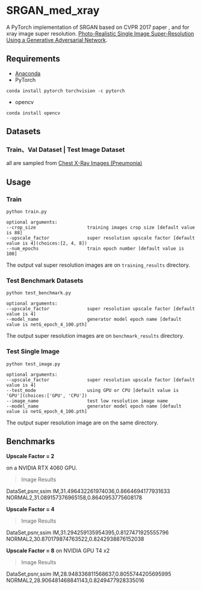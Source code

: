 # SRGAN_med_xray
A PyTorch implementation of SRGAN based on CVPR 2017 paper , and for xray image super resolution.
[Photo-Realistic Single Image Super-Resolution Using a Generative Adversarial Network](https://arxiv.org/abs/1609.04802).

## Requirements
- [Anaconda](https://www.anaconda.com/download/)
- PyTorch
```
conda install pytorch torchvision -c pytorch
```
- opencv
```
conda install opencv
```

## Datasets

### Train、Val Dataset | Test Image Dataset
all are sampled from [Chest X-Ray Images (Pneumonia)](https://www.kaggle.com/datasets/paultimothymooney/chest-xray-pneumonia)


## Usage

### Train
```
python train.py

optional arguments:
--crop_size                   training images crop size [default value is 88]
--upscale_factor              super resolution upscale factor [default value is 4](choices:[2, 4, 8])
--num_epochs                  train epoch number [default value is 100]
```
The output val super resolution images are on `training_results` directory.

### Test Benchmark Datasets
```
python test_benchmark.py

optional arguments:
--upscale_factor              super resolution upscale factor [default value is 4]
--model_name                  generator model epoch name [default value is netG_epoch_4_100.pth]
```
The output super resolution images are on `benchmark_results` directory.

### Test Single Image
```
python test_image.py

optional arguments:
--upscale_factor              super resolution upscale factor [default value is 4]
--test_mode                   using GPU or CPU [default value is 'GPU'](choices:['GPU', 'CPU'])
--image_name                  test low resolution image name
--model_name                  generator model epoch name [default value is netG_epoch_4_100.pth]
```
The output super resolution image are on the same directory.


## Benchmarks
**Upscale Factor = 2**

on a NVIDIA RTX 4060 GPU. 

> Image Results

DataSet,psnr,ssim
IM,31.496432261974036,0.8664694177931633
NORMAL2,31.089157376965158,0.8640953775608178


**Upscale Factor = 4**



> Image Results

DataSet,psnr,ssim
IM,31.294259135954395,0.8127471925555796
NORMAL2,30.870179874763522,0.8242938876152038


**Upscale Factor = 8**
on NVIDIA  GPU T4 x2

> Image Results

DataSet,psnr,ssim
IM,28.948336811568637,0.8055744205695995
NORMAL2,28.906481468841143,0.8249477928335016



